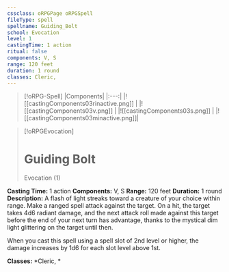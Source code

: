```yaml
---
cssclass: oRPGPage oRPGSpell
fileType: spell
spellname: Guiding_Bolt
school: Evocation
level: 1
castingTime: 1 action
ritual: false
components: V, S
range: 120 feet
duration: 1 round
classes: Cleric,
---
```

> [!oRPG-Spell]
> |Components|
> |:---:|
> |![[castingComponents03rinactive.png]] |
> |![[castingComponents03v.png]] |
> |![[castingComponents03s.png]] |
> |![[castingComponents03minactive.png]]|

> [!oRPGEvocation]
>#  Guiding Bolt
> Evocation  (1)

**Casting Time:** 1 action
**Components:** V, S
**Range:** 120 feet
**Duration:**  1 round
**Description:**
A flash of light streaks toward a creature of your choice within range. Make a ranged spell attack against the target. On a hit, the target takes 4d6 radiant damage, and the next attack roll made against this target before the end of your next turn has advantage, thanks to the mystical dim light glittering on the target until then.

When you cast this spell using a spell slot of 2nd level or higher, the damage increases by 1d6 for each slot level above 1st.

**Classes:**  *Cleric, *


